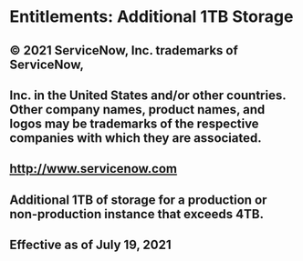 # Entitlements: Additional 1TB Storage

## © 2021 ServiceNow, Inc. trademarks of ServiceNow,

## Inc. in the United States and/or other countries. Other company names, product names, and logos may be trademarks of the respective companies with which they are associated.

## http://www.servicenow.com

## Additional 1TB of storage for a production or non-production instance that exceeds 4TB.

## Effective as of July 19, 2021


